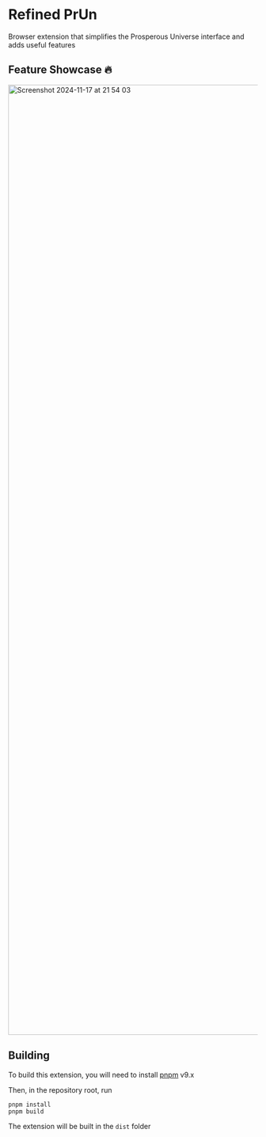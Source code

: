 # Refined PrUn

Browser extension that simplifies the Prosperous Universe interface and adds useful features

## Feature Showcase 🔥

<img width="1920" alt="Screenshot 2024-11-17 at 21 54 03" src="https://github.com/user-attachments/assets/ed442f0e-297e-4f62-b539-7057e4a3b30f">

## Building

To build this extension, you will need to install [pnpm](https://pnpm.io/) v9.x

Then, in the repository root, run

```
pnpm install
pnpm build
```

The extension will be built in the `dist` folder

